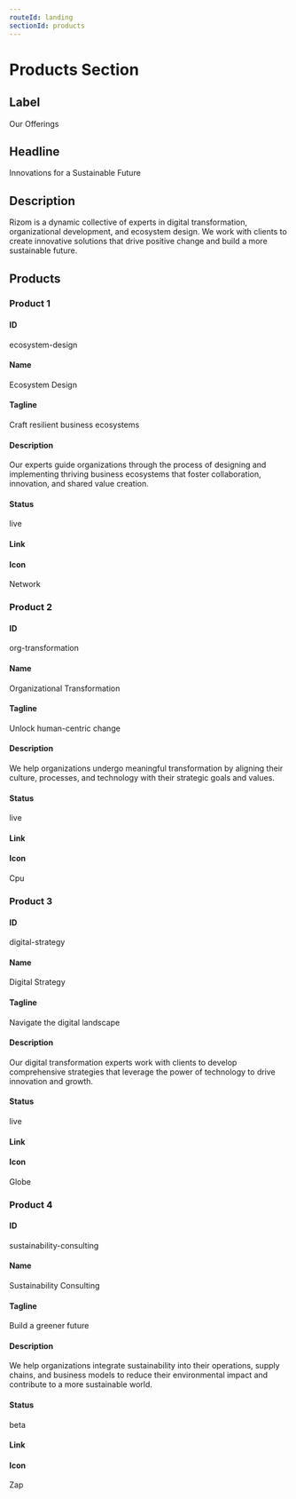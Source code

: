 ```yaml
---
routeId: landing
sectionId: products
---
```

# Products Section

## Label
Our Offerings

## Headline
Innovations for a Sustainable Future

## Description
Rizom is a dynamic collective of experts in digital transformation, organizational development, and ecosystem design. We work with clients to create innovative solutions that drive positive change and build a more sustainable future.

## Products

### Product 1

#### ID
ecosystem-design

#### Name
Ecosystem Design

#### Tagline
Craft resilient business ecosystems

#### Description
Our experts guide organizations through the process of designing and implementing thriving business ecosystems that foster collaboration, innovation, and shared value creation.

#### Status
live

#### Link


#### Icon
Network

### Product 2

#### ID
org-transformation

#### Name
Organizational Transformation

#### Tagline
Unlock human-centric change

#### Description
We help organizations undergo meaningful transformation by aligning their culture, processes, and technology with their strategic goals and values.

#### Status
live

#### Link


#### Icon
Cpu

### Product 3

#### ID
digital-strategy

#### Name
Digital Strategy

#### Tagline
Navigate the digital landscape

#### Description
Our digital transformation experts work with clients to develop comprehensive strategies that leverage the power of technology to drive innovation and growth.

#### Status
live

#### Link


#### Icon
Globe

### Product 4

#### ID
sustainability-consulting

#### Name
Sustainability Consulting

#### Tagline
Build a greener future

#### Description
We help organizations integrate sustainability into their operations, supply chains, and business models to reduce their environmental impact and contribute to a more sustainable world.

#### Status
beta

#### Link


#### Icon
Zap
